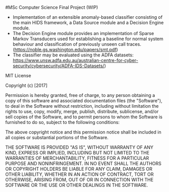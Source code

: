 #MSc Computer Science Final Project (WIP)
- Implementation of an extensible anomaly-based classifier consisting of the main HIDS framework, a Data Source module and a Decision Engine module.
- The Decision Engine module provides an implementation of Sparse Markov Transducers used for establishing a baseline for normal system behaviour and classification of previously unseen call traces. (https://noble.gs.washington.edu/papers/smt.pdf)
- The classifier may be evaluated using the ADFA datasets: https://www.unsw.adfa.edu.au/australian-centre-for-cyber-security/cybersecurity/ADFA-IDS-Datasets/) 

MIT License

Copyright (c) [2017] 

Permission is hereby granted, free of charge, to any person obtaining a copy
of this software and associated documentation files (the "Software"), to deal
in the Software without restriction, including without limitation the rights
to use, copy, modify, merge, publish, distribute, sublicense, and/or sell
copies of the Software, and to permit persons to whom the Software is
furnished to do so, subject to the following conditions:

The above copyright notice and this permission notice shall be included in all
copies or substantial portions of the Software.

THE SOFTWARE IS PROVIDED "AS IS", WITHOUT WARRANTY OF ANY KIND, EXPRESS OR
IMPLIED, INCLUDING BUT NOT LIMITED TO THE WARRANTIES OF MERCHANTABILITY,
FITNESS FOR A PARTICULAR PURPOSE AND NONINFRINGEMENT. IN NO EVENT SHALL THE
AUTHORS OR COPYRIGHT HOLDERS BE LIABLE FOR ANY CLAIM, DAMAGES OR OTHER
LIABILITY, WHETHER IN AN ACTION OF CONTRACT, TORT OR OTHERWISE, ARISING FROM,
OUT OF OR IN CONNECTION WITH THE SOFTWARE OR THE USE OR OTHER DEALINGS IN THE
SOFTWARE.
